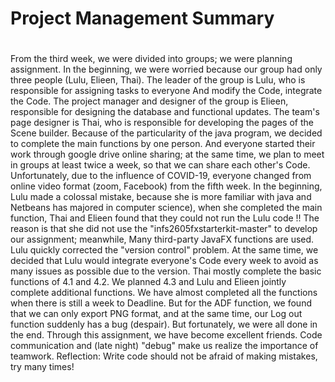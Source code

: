 # Project Management Summary

#
From the third week, we were divided into groups; we were planning assignment. In the beginning, we were worried because our group had only three people (Lulu, Elieen, Thai). The leader of the group is Lulu, who is responsible for assigning tasks to everyone And modify the Code, integrate the Code. The project manager and designer of the group is Elieen, responsible for designing the database and functional updates. The team's page designer is Thai, who is responsible for developing the pages of the Scene builder.
Because of the particularity of the java program, we decided to complete the main functions by one person. And everyone started their work through google drive online sharing; at the same time, we plan to meet in groups at least twice a week, so that we can share each other's Code. Unfortunately, due to the influence of COVID-19, everyone changed from online video format (zoom, Facebook) from the fifth week. In the beginning, Lulu made a colossal mistake, because she is more familiar with java and Netbeans has majored in computer science), when she completed the main function, Thai and Elieen found that they could not run the Lulu code !! The reason is that she did not use the "infs2605fxstarterkit-master" to develop our assignment; meanwhile, Many third-party JavaFX functions are used. Lulu quickly corrected the "version control" problem. At the same time, we decided that Lulu would integrate everyone's Code every week to avoid as many issues as possible due to the version.
Thai mostly complete the basic functions of 4.1 and 4.2. We planned 4.3 and Lulu and Elieen jointly complete additional functions. We have almost completed all the functions when there is still a week to Deadline. But for the ADF function, we found that we can only export PNG format, and at the same time, our Log out function suddenly has a bug (despair). But fortunately, we were all done in the end.
Through this assignment, we have become excellent friends. Code communication and (late night) "debug" make us realize the importance of teamwork.
Reflection: Write code should not be afraid of making mistakes, try many times!
